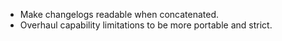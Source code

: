 - Make changelogs readable when concatenated.
- Overhaul capability limitations to be more portable and strict.
